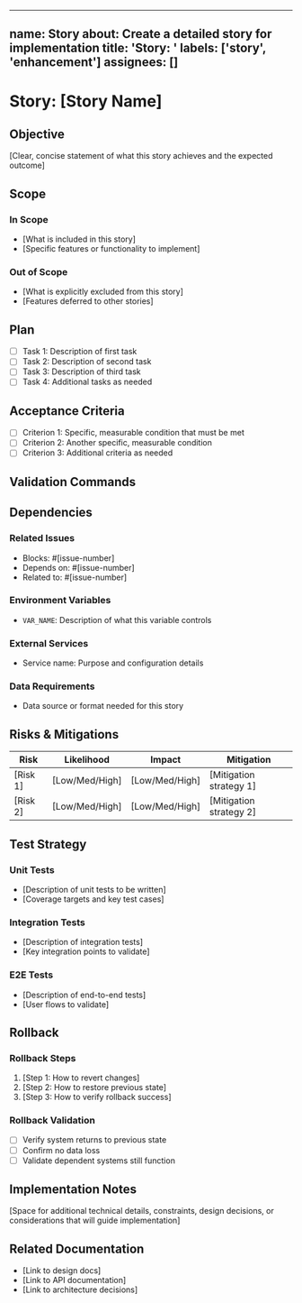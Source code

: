 
---
name: Story
about: Create a detailed story for implementation
title: 'Story: '
labels: ['story', 'enhancement']
assignees: []
---

# Story: [Story Name]

## Objective

[Clear, concise statement of what this story achieves and the expected outcome]

## Scope

### In Scope

- [What is included in this story]
- [Specific features or functionality to implement]

### Out of Scope

- [What is explicitly excluded from this story]
- [Features deferred to other stories]

## Plan

- [ ] Task 1: Description of first task
- [ ] Task 2: Description of second task
- [ ] Task 3: Description of third task
- [ ] Task 4: Additional tasks as needed

## Acceptance Criteria

- [ ] Criterion 1: Specific, measurable condition that must be met
- [ ] Criterion 2: Another specific, measurable condition
- [ ] Criterion 3: Additional criteria as needed

## Validation Commands



## Dependencies

### Related Issues

- Blocks: #[issue-number]
- Depends on: #[issue-number]
- Related to: #[issue-number]

### Environment Variables

- `VAR_NAME`: Description of what this variable controls

### External Services

- Service name: Purpose and configuration details

### Data Requirements

- Data source or format needed for this story

## Risks & Mitigations

| Risk     | Likelihood     | Impact         | Mitigation              |
| -------- | -------------- | -------------- | ----------------------- |
| [Risk 1] | [Low/Med/High] | [Low/Med/High] | [Mitigation strategy 1] |
| [Risk 2] | [Low/Med/High] | [Low/Med/High] | [Mitigation strategy 2] |

## Test Strategy

### Unit Tests

- [Description of unit tests to be written]
- [Coverage targets and key test cases]

### Integration Tests

- [Description of integration tests]
- [Key integration points to validate]

### E2E Tests

- [Description of end-to-end tests]
- [User flows to validate]

## Rollback

### Rollback Steps

1. [Step 1: How to revert changes]
2. [Step 2: How to restore previous state]
3. [Step 3: How to verify rollback success]

### Rollback Validation

- [ ] Verify system returns to previous state
- [ ] Confirm no data loss
- [ ] Validate dependent systems still function

## Implementation Notes

[Space for additional technical details, constraints, design decisions, or considerations that will guide implementation]

## Related Documentation

- [Link to design docs]
- [Link to API documentation]
- [Link to architecture decisions]